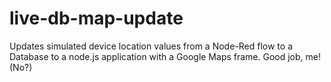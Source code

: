 # live-db-map-update
Updates simulated device location values from a Node-Red flow to a Database to a node.js application with a Google Maps frame. Good job, me! (No?)
